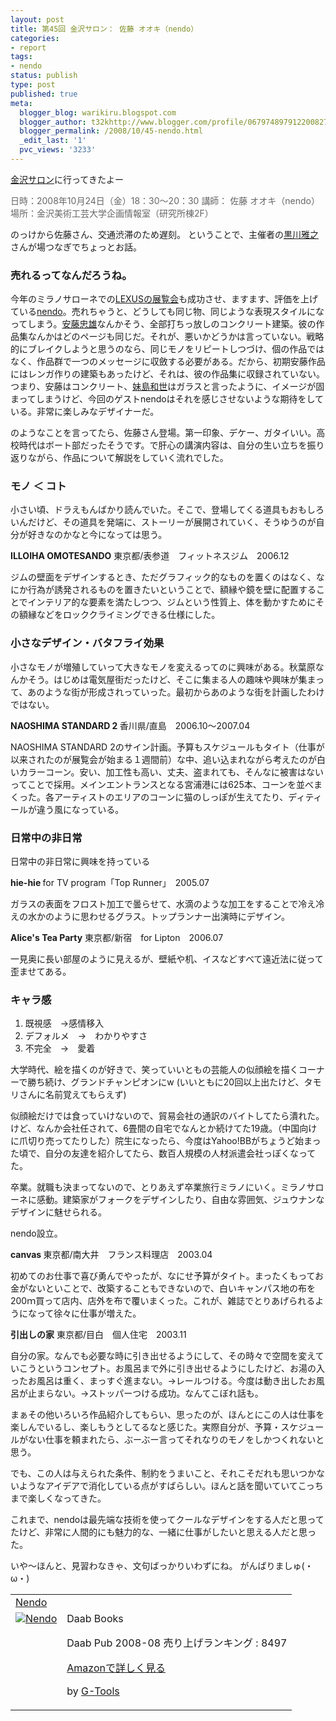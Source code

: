 ```yaml
---
layout: post
title: 第45回 金沢サロン： 佐藤 オオキ（nendo）
categories:
- report
tags:
- nendo
status: publish
type: post
published: true
meta:
  blogger_blog: warikiru.blogspot.com
  blogger_author: t32khttp://www.blogger.com/profile/06797489791220082722noreply@blogger.com
  blogger_permalink: /2008/10/45-nendo.html
  _edit_last: '1'
  pvc_views: '3233'
---
```

<a href="http://www.kanazawa-bidai.ac.jp/salon/">金沢サロン</a>に行ってきたよー

<span style="color: #666666;">日時：2008年10月24日（金）18：30〜20：30 </span>
<span style="color: #666666;">講師： 佐藤 オオキ（nendo）</span>
<span style="color: #666666;">場所：金沢美術工芸大学企画情報室（研究所棟2F） </span>

のっけから佐藤さん、交通渋滞のため遅刻。
ということで、主催者の<a href="http://ja.wikipedia.org/wiki/%E9%BB%92%E5%B7%9D%E9%9B%85%E4%B9%8B">黒川雅之</a>さんが場つなぎでちょっとお話。
<h3><span style="font-weight: bold;">売れるってなんだろうね。</span></h3>
今年のミラノサローネでの<a href="http://lexus.jp/brand/milano2008/">LEXUSの展覧会</a>も成功させ、ますます、評価を上げている<a href="http://www.nendo.jp/">nendo</a>。売れちゃうと、どうしても同じ物、同じような表現スタイルになってしまう。<a href="http://ja.wikipedia.org/wiki/%E5%AE%89%E8%97%A4%E5%BF%A0%E9%9B%84">安藤忠雄</a>なんかそう、全部打ちっ放しのコンクリート建築。彼の作品集なんかはどのページも同じだ。それが、悪いかどうかは言っていない。戦略的にブレイクしようと思うのなら、同じモノをリピートしつづけ、個の作品ではなく、作品群で一つのメッセージに収斂する必要がある。だから、初期安藤作品にはレンガ作りの建築もあったけど、それは、彼の作品集に収録されていない。つまり、安藤はコンクリート、<a href="http://ja.wikipedia.org/wiki/%E5%A6%B9%E5%B3%B6%E5%92%8C%E4%B8%96">妹島和世</a>はガラスと言ったように、イメージが固まってしまうけど、今回のゲストnendoはそれを感じさせないような期待をしている。非常に楽しみなデザイナーだ。

のようなことを言ってたら、佐藤さん登場。第一印象、デケー、ガタイいい。高校時代はボート部だったそうです。で肝心の講演内容は、自分の生い立ちを振り返りながら、作品について解説をしていく流れでした。
<h3><span style="font-weight: bold;">モノ ＜ コト</span></h3>
小さい頃、ドラえもんばかり読んでいた。そこで、登場してくる道具もおもしろいんだけど、その道具を発端に、ストーリーが展開されていく、そうゆうのが自分が好きなのかなと今になっては思う。

<strong>ILLOIHA OMOTESANDO</strong>
東京都/表参道　フィットネスジム　2006.12<a href="http://www.illoiha.com/" target="_blank"> </a>
<div style="text-align: center;"><a href="http://www.illoiha.com/" target="_blank"><img src="http://ijok.ijok.googlepages.com/01.jpg" alt="" /></a></div>
ジムの壁面をデザインするとき、ただグラフィック的なものを置くのはなく、なにか行為が誘発されるものを置きたいということで、額縁や鏡を壁に配置することでインテリア的な要素を満たしつつ、ジムという性質上、体を動かすためにその額縁などをロッククライミングできる仕様にした。
<h3><span style="font-weight: bold;">小さなデザイン・バタフライ効果</span></h3>
小さなモノが増殖していって大きなモノを変えるってのに興味がある。秋葉原なんかそう。はじめは電気屋街だったけど、そこに集まる人の趣味や興味が集まって、あのような街が形成されっていった。最初からあのような街を計画したわけではない。

<strong>NAOSHIMA STANDARD 2 </strong>
香川県/直島　2006.10〜2007.04
<div style="text-align: center;"><img src="http://ijok.ijok.googlepages.com/02.jpg" alt="" /></div>
NAOSHIMA STANDARD 2のサイン計画。予算もスケジュールもタイト（仕事が以来されたのが展覧会が始まる１週間前）な中、追い込まれながら考えたのが白いカラーコーン。安い、加工性も高い、丈夫、盗まれても、そんなに被害はないってことで採用。メインエントランスとなる宮浦港には625本、コーンを並べまくった。各アーティストのエリアのコーンに猫のしっぽが生えてたり、ディティールが違う風になっている。
<h3><span style="font-weight: bold;">日常中の非日常</span></h3>
日常中の非日常に興味を持っている

<strong>hie-hie </strong>
for TV program「Top Runner」　2005.07
<div style="text-align: center;"><img src="http://ijok.ijok.googlepages.com/03.jpg" alt="" /></div>
ガラスの表面をフロスト加工で曇らせて、水滴のような加工をすることで冷え冷えの水かのように思わせるグラス。トップランナー出演時にデザイン。

<strong>Alice's Tea Party</strong>
東京都/新宿　for Lipton　2006.07
<div style="text-align: center;"><img src="http://ijok.ijok.googlepages.com/04.jpg" alt="" /></div>
一見奥に長い部屋のように見えるが、壁紙や机、イスなどすべて遠近法に従って歪ませてある。

<span style="font-weight: bold;">
</span>
<h3><span style="font-weight: bold;">キャラ感</span></h3>
<ol>
	<li>既視感　→感情移入</li>
	<li>デフォルメ　→　わかりやすさ</li>
	<li>不完全　→　愛着</li>
</ol>
大学時代、絵を描くのが好きで、笑っていいともの芸能人の似顔絵を描くコーナーで勝ち続け、グランドチャンピオンにw
(いいともに20回以上出たけど、タモリさんに名前覚えてもらえず)

似顔絵だけでは食っていけないので、貿易会社の通訳のバイトしてたら潰れた。けど、なんか会社任されて、6畳間の自宅でなんとか続けてた19歳。（中国向けに爪切り売ってたりした）院生になったら、今度はYahoo!BBがちょうど始まった頃で、自分の友達を紹介してたら、数百人規模の人材派遣会社っぽくなってた。

卒業。就職も決まってないので、とりあえず卒業旅行ミラノにいく。ミラノサローネに感動。建築家がフォークをデザインしたり、自由な雰囲気、ジュウナンなデザインに魅せられる。

nendo設立。

<strong>canvas </strong>
東京都/南大井　フランス料理店　2003.04
<a href="http://www.nadja-corporation.com/canvas//" target="_blank"> </a>
<div style="text-align: center;"><a href="http://www.nadja-corporation.com/canvas//" target="_blank"><img src="http://ijok.ijok.googlepages.com/05.jpg" alt="" /></a></div>
初めてのお仕事で喜び勇んでやったが、なにせ予算がタイト。まったくもってお金がないといことで、改築することもできないので、白いキャンパス地の布を200ｍ買って店内、店外を布で覆いまくった。これが、雑誌でとりあげられるようになって徐々に仕事が増えた。

<strong>引出しの家</strong>
東京都/目白　個人住宅　2003.11
<div style="text-align: center;"><img src="http://ijok.ijok.googlepages.com/06.jpg" alt="" /></div>
自分の家。なんでも必要な時に引き出せるようにして、その時々で空間を変えていこうというコンセプト。お風呂まで外に引き出せるようにしたけど、お湯の入ったお風呂は重く、まっすぐ進まない。→レールつける。今度は動き出したお風呂が止まらない。→ストッパーつける成功。なんてこぼれ話も。

まぁその他いろいろ作品紹介してもらい、思ったのが、ほんとにこの人は仕事を楽しんでいるし、楽しもうとしてるなと感じた。実際自分が、予算・スケジュールがない仕事を頼まれたら、ぶーぶー言ってそれなりのモノをしかつくれないと思う。

でも、この人は与えられた条件、制約をうまいこと、それこそだれも思いつかないようなアイデアで消化している点がすばらしい。ほんと話を聞いていてこっちまで楽しくなってきた。

これまで、nendoは最先端な技術を使ってクールなデザインをする人だと思ってたけど、非常に人間的にも魅力的な、一緒に仕事がしたいと思える人だと思った。

いや〜ほんと、見習わなきゃ、文句ばっかりいわずにね。
がんばりましゅ(・ω・)
<table border="0" cellpadding="5">
<tbody>
<tr>
<td colspan="2"><a href="http://www.amazon.co.jp/Nendo-Daab-Books/dp/386654068X%3FSubscriptionId%3D0G91FPYVW6ZGWBH4Y9G2%26tag%3Dwarikiru-22%26linkCode%3Dxm2%26camp%3D2025%26creative%3D165953%26creativeASIN%3D386654068X" target="_blank">Nendo</a><img src="http://www.assoc-amazon.jp/e/ir?t=warikiru-22&amp;l=ur2&amp;o=9" border="0" alt="" width="1" height="1" /></td>
</tr>
<tr>
<td valign="top"><a href="http://www.amazon.co.jp/Nendo-Daab-Books/dp/386654068X%3FSubscriptionId%3D0G91FPYVW6ZGWBH4Y9G2%26tag%3Dwarikiru-22%26linkCode%3Dxm2%26camp%3D2025%26creative%3D165953%26creativeASIN%3D386654068X" target="_blank"><img src="http://ecx.images-amazon.com/images/I/41Z7XW-1DcL._SL160_.jpg" border="0" alt="Nendo" /></a></td>
<td valign="top"><span>Daab Books

Daab Pub  2008-08
売り上げランキング : 8497

<a href="http://www.amazon.co.jp/Nendo-Daab-Books/dp/386654068X%3FSubscriptionId%3D0G91FPYVW6ZGWBH4Y9G2%26tag%3Dwarikiru-22%26linkCode%3Dxm2%26camp%3D2025%26creative%3D165953%26creativeASIN%3D386654068X" target="_blank">Amazonで詳しく見る</a>

</span><span> by <a href="http://www.goodpic.com/mt/aws/index.html">G-Tools</a></span></td>
</tr>
</tbody>
</table>
